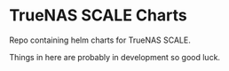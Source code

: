 # TrueNAS SCALE Charts

Repo containing helm charts for TrueNAS SCALE.

Things in here are probably in development so good luck.

